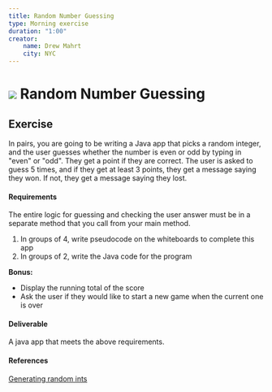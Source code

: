 ```yaml
---
title: Random Number Guessing
type: Morning exercise
duration: "1:00"
creator:
    name: Drew Mahrt
    city: NYC
---
```


# ![](https://ga-dash.s3.amazonaws.com/production/assets/logo-9f88ae6c9c3871690e33280fcf557f33.png) Random Number Guessing

## Exercise

In pairs, you are going to be writing a Java app that picks a random integer, and the user guesses whether the number is even or odd by typing in "even" or "odd". They get a point if they are correct. The user is asked to guess 5 times, and if they get at least 3 points, they get a message saying they won. If not, they get a message saying they lost.

#### Requirements

The entire logic for guessing and checking the user answer must be in a separate method that you call from your main method.

1. In groups of 4, write pseudocode on the whiteboards to complete this app
2. In groups of 2, write the Java code for the program

**Bonus:**

- Display the running total of the score
- Ask the user if they would like to start a new game when the current one is over

#### Deliverable

A java app that meets the above requirements.

#### References

[Generating random ints](www.javapractices.com/topic/TopicAction.do?Id=62)
